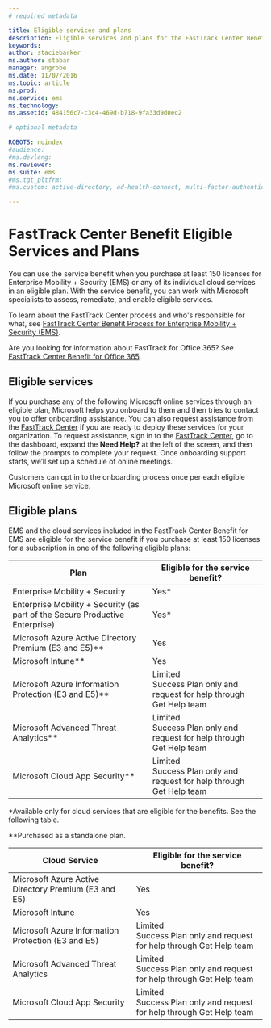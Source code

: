```yaml
---
# required metadata

title: Eligible services and plans
description: Eligible services and plans for the FastTrack Center Benefit
keywords:
author: staciebarker
ms.author: stabar
manager: angrobe
ms.date: 11/07/2016
ms.topic: article
ms.prod:
ms.service: ems
ms.technology:
ms.assetid: 484156c7-c3c4-469d-b718-9fa33d9d0ec2

# optional metadata

ROBOTS: noindex
#audience:
#ms.devlang:
ms.reviewer:
ms.suite: ems
#ms.tgt_pltfrm:
#ms.custom: active-directory, ad-health-connect, multi-factor-authentication, microsoft-intune

---
```


# FastTrack Center Benefit Eligible Services and Plans
You can use the service benefit when you purchase at least 150 licenses for Enterprise Mobility + Security (EMS) or any of its individual cloud services in an eligible plan. With the service benefit, you can work with Microsoft specialists to assess, remediate, and enable eligible services.

To learn about the FastTrack Center process and who's responsible for what, see [FastTrack Center Benefit Process for Enterprise Mobility + Security (EMS)](fasttrack-center-benefit-process-for-enterprise-mobility-suite-ems.md).

Are you looking for information about FastTrack for Office 365? See [FastTrack Center Benefit for Office 365](https://technet.microsoft.com/library/office-365-onboarding-benefit.aspx).

## Eligible services
If you purchase any of the following Microsoft online services through an eligible plan, Microsoft helps you onboard to them and then tries to contact you to offer onboarding assistance. You can also request assistance from the [FastTrack Center](http://fasttrack.microsoft.com/) if you are ready to deploy these services for your organization. To request assistance, sign in to the [FastTrack Center](http://fasttrack.microsoft.com/), go to the dashboard, expand the **Need Help?** at the left of the screen, and then follow the prompts to complete your request. Once onboarding support starts, we’ll set up a schedule of online meetings.

Customers can opt in to the onboarding process once per each eligible Microsoft online service.

## Eligible plans
EMS and the cloud services included in the FastTrack Center Benefit for EMS are eligible for the service benefit if you purchase at least 150 licenses for a subscription in one of the following eligible plans:

|Plan|Eligible for the service benefit?|
|--------|-------------------------------------|
|Enterprise Mobility + Security |Yes*|
|Enterprise Mobility + Security (as part of the Secure Productive Enterprise)|Yes*|
|Microsoft Azure Active Directory Premium (E3 and E5)**|Yes|
|Microsoft Intune**|Yes|
|Microsoft Azure Information Protection (E3 and E5)**|Limited</br>Success Plan only and request for help through Get Help team|
|Microsoft Advanced Threat Analytics**|Limited</br>Success Plan only and request for help through Get Help team|
|Microsoft Cloud App Security**|Limited</br>Success Plan only and request for help through Get Help team|

*Available only for cloud services that are eligible for the benefits. See the following table.

**Purchased as a standalone plan.

|Cloud Service|Eligible for the service benefit?|
|--------|-------------------------------------|
|Microsoft Azure Active Directory Premium (E3 and E5)|Yes|
|Microsoft Intune|Yes|
|Microsoft Azure Information Protection (E3 and E5)|Limited</br>Success Plan only and request for help through Get Help team|
|Microsoft Advanced Threat Analytics|Limited</br>Success Plan only and request for help through Get Help team|
|Microsoft Cloud App Security|Limited</br>Success Plan only and request for help through Get Help team|
